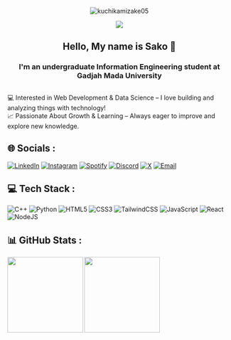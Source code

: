<p align="center"> <img src="https://komarev.com/ghpvc/?username=kuchikamizake05&label=Profile%20views&color=0e75b6&style=flat" alt="kuchikamizake05"/></p>
<p align="center">
    <img src="https://readme-typing-svg.demolab.com/?font=Fira+Code&pause=1000&color=D87644&center=true&random=false&width=435&lines=Hey+There!+Welcome+to+my+profile!" />
</p>

<h2 align="center">Hello, My name is Sako 👋</h2>
<h3 align="center">I'm an undergraduate Information Engineering student at Gadjah Mada University</h3>

##
💻 Interested in Web Development & Data Science – I love building and analyzing things with technology!<br>
📈 Passionate About Growth & Learning – Always eager to improve and explore new knowledge.

## 🌐 Socials :
[![LinkedIn](https://img.shields.io/badge/faaid%20sakhaa-%230077B5.svg?&style=for-the-badge&logo=linkedin&logoColor=white)](https://linkedin.com/in/faaid-sakhaa) 
[![Instagram](https://img.shields.io/badge/fsid.jp-%23E4405F.svg?&style=for-the-badge&logo=instagram&logoColor=white)](https://spti.fy/suckho) 
[![Spotify](https://img.shields.io/badge/suckho-%1DB954.svg?&style=for-the-badge&logo=spotify&logoColor=white)](https://github.com/kuchikamizake05)
[![Discord](https://img.shields.io/badge/kuchikamizakee-%235865F2.svg?&style=for-the-badge&logo=discord&logoColor=white)](https://discordapp.com/users/489719895425155082)
[![X](https://img.shields.io/badge/kuchizukeee-%2314171A.svg?&style=for-the-badge&logo=x&logoColor=white)](https://x.com/kuchizukeee)
[![Email](https://img.shields.io/badge/email-%23E4405F.svg?&style=for-the-badge&logo=gmail&logoColor=white)](mailto:faaidsakhaa@gmail.com) 

## 💻 Tech Stack :
![C++](https://img.shields.io/badge/c++-%2300599C.svg?style=for-the-badge&logo=c%2B%2B&logoColor=white) 
![Python](https://img.shields.io/badge/python-3670A0?style=for-the-badge&logo=python&logoColor=ffdd54)
![HTML5](https://img.shields.io/badge/html5-%23E34F26.svg?style=for-the-badge&logo=html5&logoColor=white)
![CSS3](https://img.shields.io/badge/css3-%231572B6.svg?style=for-the-badge&logo=css3&logoColor=white) 
![TailwindCSS](https://img.shields.io/badge/tailwindcss-%2338B2AC.svg?style=for-the-badge&logo=tailwind-css&logoColor=white)
![JavaScript](https://img.shields.io/badge/javascript-%23323330.svg?style=for-the-badge&logo=javascript&logoColor=%23F7DF1E) 
![React](https://img.shields.io/badge/react-%2320232a.svg?style=for-the-badge&logo=react&logoColor=%2361DAFB) 
![NodeJS](https://img.shields.io/badge/node.js-6DA55F?style=for-the-badge&logo=node.js&logoColor=white) 

## 📊 GitHub Stats :
<img align="left" src="https://nirzak-streak-stats.vercel.app/?user=kuchikamizake05&theme=radical&hide_border=false" height="170 px">
<img align="center" src="https://github-readme-stats.vercel.app/api/top-langs/?username=kuchikamizake05&theme=radical&hide_border=false&include_all_commits=false&count_private=false&layout=compact" height="170 px">


